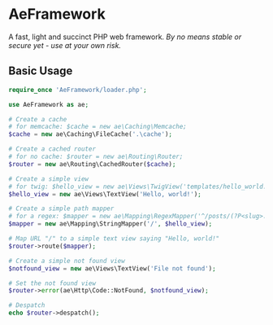 AeFramework
===========

A fast, light and succinct PHP web framework. *By no means stable or secure yet - use at your own risk.*

Basic Usage
-----------

```php
require_once 'AeFramework/loader.php';

use AeFramework as ae;

# Create a cache
# for memcache: $cache = new ae\Caching\Memcache;
$cache = new ae\Caching\FileCache('.\cache');

# Create a cached router
# for no cache: $router = new ae\Routing\Router;
$router = new ae\Routing\CachedRouter($cache);

# Create a simple view
# for twig: $hello_view = new ae\Views\TwigView('templates/hello_world.html');
$hello_view = new ae\Views\TextView('Hello, world!');

# Create a simple path mapper
# for a regex: $mapper = new ae\Mapping\RegexMapper('^/posts/(?P<slug>.*)/$', $this->hello_view);
$mapper = new ae\Mapping\StringMapper('/', $hello_view);

# Map URL "/" to a simple text view saying "Hello, world!"
$router->route($mapper);

# Create a simple not found view
$notfound_view = new ae\Views\TextView('File not found');

# Set the not found view
$router->error(ae\Http\Code::NotFound, $notfound_view);

# Despatch
echo $router->despatch();
```
